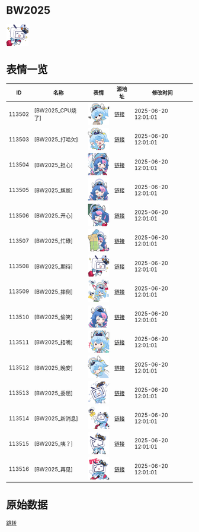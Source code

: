 # BW2025

<img src="./cover.png" height="60" alt="cover" />

# 表情一览

|ID|名称|表情|源地址|修改时间|
|----|----|----|----|----|
|113502|[BW2025_CPU烧了]|<img src="./pic/113502_%5BBW2025_CPU烧了%5D.png" height="60" alt="CPU烧了"/>|[链接](https://i0.hdslb.com/bfs/garb/8b084dc775b7eab8ce754fbf0f8b40bdc4413dce.png)|2025-06-20 12:01:01|
|113503|[BW2025_打哈欠]|<img src="./pic/113503_%5BBW2025_打哈欠%5D.png" height="60" alt="打哈欠"/>|[链接](https://i0.hdslb.com/bfs/garb/e64a5fc39f78baa8bb5e39a2c04f44a792d20fa3.png)|2025-06-20 12:01:01|
|113504|[BW2025_担心]|<img src="./pic/113504_%5BBW2025_担心%5D.png" height="60" alt="担心"/>|[链接](https://i0.hdslb.com/bfs/garb/44a0173e86ee1508c260aeae13e7efa352bfbf09.png)|2025-06-20 12:01:01|
|113505|[BW2025_尴尬]|<img src="./pic/113505_%5BBW2025_尴尬%5D.png" height="60" alt="尴尬"/>|[链接](https://i0.hdslb.com/bfs/garb/dd8b11152ebdd5676702783dd9a084386d7bfe6a.png)|2025-06-20 12:01:01|
|113506|[BW2025_开心]|<img src="./pic/113506_%5BBW2025_开心%5D.png" height="60" alt="开心"/>|[链接](https://i0.hdslb.com/bfs/garb/ad6b1bc5416ae099bb412a06e8894250960452b9.png)|2025-06-20 12:01:01|
|113507|[BW2025_忙碌]|<img src="./pic/113507_%5BBW2025_忙碌%5D.png" height="60" alt="忙碌"/>|[链接](https://i0.hdslb.com/bfs/garb/bc060a39e427b05a8d9db267efb20ed5d21c1f4b.png)|2025-06-20 12:01:01|
|113508|[BW2025_期待]|<img src="./pic/113508_%5BBW2025_期待%5D.png" height="60" alt="期待"/>|[链接](https://i0.hdslb.com/bfs/garb/9b0d046890469b5b097786f04a237e8aee1ffd48.png)|2025-06-20 12:01:01|
|113509|[BW2025_摔倒]|<img src="./pic/113509_%5BBW2025_摔倒%5D.png" height="60" alt="摔倒"/>|[链接](https://i0.hdslb.com/bfs/garb/0bd3a31ebe256230db922afb163490bd19f60f82.png)|2025-06-20 12:01:01|
|113510|[BW2025_偷笑]|<img src="./pic/113510_%5BBW2025_偷笑%5D.png" height="60" alt="偷笑"/>|[链接](https://i0.hdslb.com/bfs/garb/38c60cc585ec729f4e7a29598e0cbb64b740b196.png)|2025-06-20 12:01:01|
|113511|[BW2025_捂嘴]|<img src="./pic/113511_%5BBW2025_捂嘴%5D.png" height="60" alt="捂嘴"/>|[链接](https://i0.hdslb.com/bfs/garb/fd0d05701b0dc37892174a4843951874e3457615.png)|2025-06-20 12:01:01|
|113512|[BW2025_晚安]|<img src="./pic/113512_%5BBW2025_晚安%5D.png" height="60" alt="晚安"/>|[链接](https://i0.hdslb.com/bfs/garb/14e3b1b279070eef285071bc357d42b44a0dac2b.png)|2025-06-20 12:01:01|
|113513|[BW2025_委屈]|<img src="./pic/113513_%5BBW2025_委屈%5D.png" height="60" alt="委屈"/>|[链接](https://i0.hdslb.com/bfs/garb/2abff804ae5d640573b3877196019e7c76d617df.png)|2025-06-20 12:01:01|
|113514|[BW2025_新消息]|<img src="./pic/113514_%5BBW2025_新消息%5D.png" height="60" alt="新消息"/>|[链接](https://i0.hdslb.com/bfs/garb/67dc02bf4ab3772bea845da68b703e3019797e5e.png)|2025-06-20 12:01:01|
|113515|[BW2025_咦？]|<img src="./pic/113515_%5BBW2025_咦？%5D.png" height="60" alt="咦？"/>|[链接](https://i0.hdslb.com/bfs/garb/599100b759e15c6f32d599d92bcfef2bd27f5582.png)|2025-06-20 12:01:01|
|113516|[BW2025_再见]|<img src="./pic/113516_%5BBW2025_再见%5D.png" height="60" alt="再见"/>|[链接](https://i0.hdslb.com/bfs/garb/413e9e913c0b233fe08317004ab6fa7dde8cde3f.png)|2025-06-20 12:01:01|

# 原始数据

[跳转](./raw.json)

